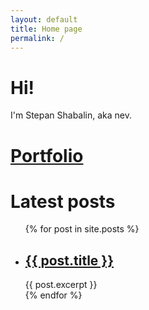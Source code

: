 ```yaml
---
layout: default
title: Home page
permalink: /
---
```


# Hi!

I'm Stepan Shabalin, aka nev.

# [Portfolio](/portfolio)

# Latest posts

<ul>
  {% for post in site.posts %}
    <li>
      <h2><a href="{{ post.url }}">{{ post.title }}</a></h2>
      {{ post.excerpt }}
    </li>
  {% endfor %}
</ul>
